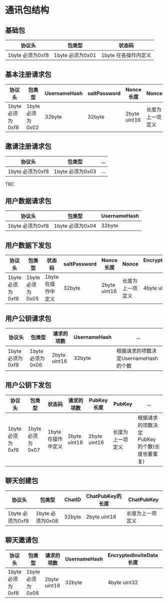 # 通讯包结构
## 基础包
| 协议头           | 包类型            | 状态码               |
| ---------------- | ----------------- | -------------------- |
| 1byte 必须为0xf8 | 1byte 必须为0x01  | 1byte 在各操作内定义 |

## 基本注册请求包
| 协议头           | 包类型           | UsernameHash | saltPassword | Nonce长度    | Nonce            | PubKey的长度 | PubKey           | EncryptedUserData长度 | EncryptedUserData |
| ---------------- | ---------------- | ------------ | ------------ | ------------ | ---------------- | ------------ | ---------------- | --------------------- | ----------------- |
| 1byte 必须为0xf8 | 1byte 必须为0x02 | 32byte       | 32byte       | 2byte uint16 | 长度为上一项定义 | 2byte uint16 | 长度为上一项定义 | 4byte uint32          | 长度为上一项定义  |

## 邀请注册请求包
| 协议头           | 包类型           | ... |
| ---------------- | ---------------- | --- |
| 1byte 必须为0xf8 | 1byte 必须为0x03 | ... |
TBC

## 用户数据请求包
| 协议头           | 包类型            | UsernameHash |
| ---------------- | ----------------- | ------------ |
| 1byte 必须为0xf8 | 1byte 必须为0x04  | 32byte       |

## 用户数据下发包
| 协议头           | 包类型            | 状态码             | saltPassword | Nonce长度    | Nonce            | EncryptedUserData长度 | EncryptedUserData |
| ---------------- | ----------------- | ------------------ | ------------ | ------------ | ---------------- | --------------------- | ----------------- |
| 1byte 必须为0xf8 | 1byte 必须为0x05  | 1byte 在操作中定义 | 32byte       | 2byte uint16 | 长度为上一项定义 | 4byte uint32          | 长度为上一项定义  |

## 用户公钥请求包
| 协议头           | 包类型            | 请求的项数   | UsernameHash | ...                                  |
| ---------------- | ----------------- | ------------ | ------------ | ------------------------------------ |
| 1byte 必须为0xf8 | 1byte 必须为0x06  | 2byte uint16 | 32byte       | 根据请求的项数决定UsernameHash的个数 |

## 用户公钥下发包
| 协议头           | 包类型            | 状态码             | 请求的项数   | PubKey长度   | PubKey           | ...                                          |
| ---------------- | ----------------- | ------------------ | ------------ | ------------ | ---------------- | -------------------------------------------- |
| 1byte 必须为0xf8 | 1byte 必须为0x07  | 1byte 在操作中定义 | 2byte uint16 | 2byte uint16 | 长度为上一项定义 | 根据请求的项数决定PubKey的个数(长度也要重复) |

## 聊天创建包
| 协议头           | 包类型           | ChatID | ChatPubKey的长度 | ChatPubKey       |
| ---------------- | ---------------- | ------ | ---------------- | ---------------- |
| 1byte 必须为0xf8 | 1byte 必须为0x08 | 32byte | 2byte uint16     | 长度为上一项定义 |

## 聊天邀请包
| 协议头           | 包类型           | 请求的项数   | UsernameHash | EncryptedInviteData长度 | 用户对应的EncryptedInviteData |
| ---------------- | ---------------- | ------------ | ------------ | ----------------------- | ----------------------------- |
| 1byte 必须为0xf8 | 1byte 必须为0x08 | 2byte uint16 | 32byte       | 4byte uint32            | 长度为上一项定义              |